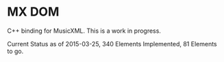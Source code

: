MX DOM
=======

C++ binding for MusicXML.  This is a work in progress.

Current Status as of 2015-03-25, 340 Elements Implemented, 81 Elements to go.
